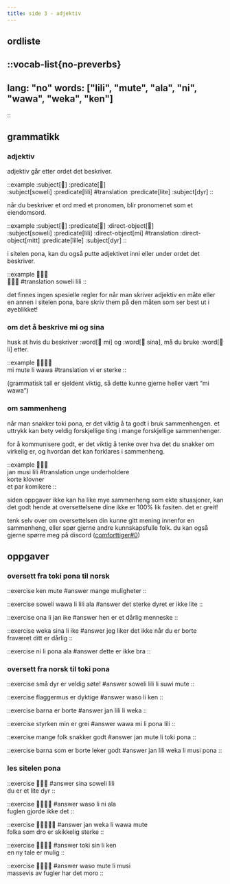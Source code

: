 ```yaml
---
title: side 3 - adjektiv 
---
```


## ordliste
::vocab-list{no-preverbs}
---
lang: "no"
words: ["lili", "mute", "ala", "ni", "wawa", "weka", "ken"]
---
::

## grammatikk
### adjektiv

adjektiv går etter ordet det beskriver.

::example
:subject[󱥢] :predicate[󱤨] \
:subject[soweli] :predicate[lili]
#translation
:predicate[lite] :subject[dyr]
::

når du beskriver et ord med et pronomen, blir pronomenet som et eiendomsord. 

::example
:subject[󱥢] :predicate[󱤨] :direct-object[󱤴] \
:subject[soweli] :predicate[lili] :direct-object[mi]
#translation
:direct-object[mitt] :predicate[lille] :subject[dyr]
::

i sitelen pona, kan du også putte adjektivet inni eller under ordet det beskriver.

::example
󱥢󱦖󱤨 \
󱥢󱦕󱤨
#translation
soweli lili
::

det finnes ingen spesielle regler for når man skriver adjektiv en måte eller en annen i sitelen pona, bare skriv them på den måten som ser best ut i øyeblikket!

### om det å beskrive mi og sina

husk at hvis du beskriver :word[󱤴 mi] og :word[󱥞 sina], må du bruke :word[󱤧 li] etter.

::example
󱤴󱤼󱤧󱥵 \
mi mute li wawa
#translation
vi er sterke
::

(grammatisk tall er sjeldent viktig, så dette kunne gjerne heller vært “mi wawa”)

### om sammenheng

når man snakker toki pona, er det viktig å ta godt i bruk sammenhengen. et uttrykk kan bety veldig forskjellige ting i mange forskjellige sammenhenger.

for å kommunisere godt, er det viktig å tenke over hva det du snakker om virkelig er, og hvordan det kan forklares i sammenheng.

::example
󱤑󱤻󱤨 \
jan musi lili
#translation
unge underholdere \
korte klovner \
et par komikere
::

siden oppgaver ikke kan ha like mye sammenheng som ekte situasjoner, kan det godt hende at oversettelsene dine ikke er 100% lik fasiten. det er greit!

tenk selv over om oversettelsen din kunne gitt mening innenfor en sammenheng, eller spør gjerne andre kunnskapsfulle folk. du kan også gjerne spørre meg på discord ([comforttiger#0](https://discord.com/users/152843864342790145))

## oppgaver
### oversett fra toki pona til norsk
::exercise
ken mute
#answer
mange muligheter
::

::exercise
soweli wawa li lili ala
#answer
det sterke dyret er ikke lite
::

::exercise
ona li jan ike
#answer
hen er et dårlig menneske
::

::exercise
weka sina li ike
#answer
jeg liker det ikke når du er borte \
fraværet ditt er dårlig
::

::exercise
ni li pona ala
#answer
dette er ikke bra
::

### oversett fra norsk til toki pona
::exercise
små dyr er veldig søte!
#answer
soweli lili li suwi mute
::

::exercise
flaggermus er dyktige
#answer
waso li ken
::

::exercise
barna er borte
#answer
jan lili li weka
::

::exercise
styrken min er grei
#answer
wawa mi li pona lili
::

::exercise
mange folk snakker godt
#answer
jan mute li toki pona
::

::exercise
barna som er borte leker godt
#answer
jan lili weka li musi pona
::

### les sitelen pona
::exercise
󱥞󱥢󱤨
#answer
sina soweli lili \
du er et lite dyr
::

::exercise
󱥴󱤧󱥁󱤂
#answer
waso li ni ala \
fuglen gjorde ikke det
::

::exercise
󱤑󱥶󱤧󱥵󱤼
#answer
jan weka li wawa mute \
folka som dro er skikkelig sterke
::

::exercise
󱥬󱥝󱤧󱤘
#answer
toki sin li ken \
en ny tale er mulig
::

::exercise
󱥴󱤼󱤧󱤻
#answer
waso mute li musi \
massevis av fugler har det moro
::